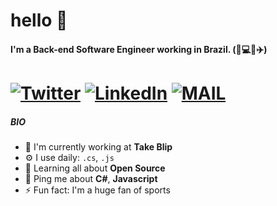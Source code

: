 # hello 👋
#### I'm a Back-end Software Engineer working in Brazil. (:basketball::computer::pizza::airplane:)
# [![Twitter](https://img.shields.io/badge/twitter-%231DA1F2.svg?&style=for-the-badge&logo=twitter&logoColor=white)](https://twitter.com/FelixJordhan) [![LinkedIn](https://img.shields.io/badge/linkedin-%230077B5.svg?&style=for-the-badge&logo=linkedin&logoColor=white)](https://www.linkedin.com/in/jordhanfelix/) [![MAIL](https://img.shields.io/badge/Microsoft_Outlook-0078D4?style=for-the-badge&logo=microsoft-outlook&logoColor=white)](mailto:jordhanfelix@hotmail.com) 

##### BIO

- 🏢 I'm currently working at **Take Blip**
- ⚙️ I use daily: `.cs`, `.js`
- 🌱 Learning all about **Open Source**
- 💬 Ping me about **C#**, **Javascript**
- ⚡️ Fun fact: I'm a huge fan of sports
